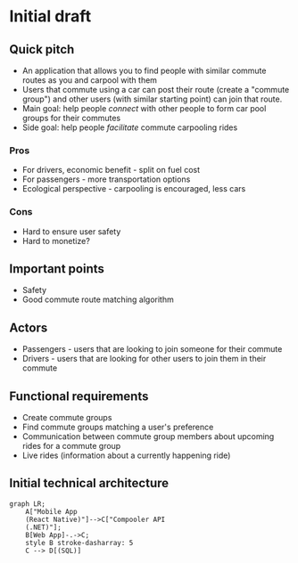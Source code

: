 # Initial draft

## Quick pitch

- An application that allows you to find people with similar commute routes as you
  and carpool with them
- Users that commute using a car can post their route (create a "commute group")
  and other users (with similar starting point) can join that route.
- Main goal: help people _connect_ with other people to form car pool groups for their
  commutes
- Side goal: help people _facilitate_ commute carpooling rides

### Pros

- For drivers, economic benefit - split on fuel cost
- For passengers - more transportation options
- Ecological perspective - carpooling is encouraged, less cars

### Cons

- Hard to ensure user safety
- Hard to monetize?

## Important points

- Safety
- Good commute route matching algorithm

## Actors

- Passengers - users that are looking to join someone for their commute
- Drivers - users that are looking for other users to join them in their commute

## Functional requirements

- Create commute groups
- Find commute groups matching a user's preference
- Communication between commute group members about upcoming rides for a commute group
- Live rides (information about a currently happening ride)

## Initial technical architecture

```mermaid
graph LR;
    A["Mobile App
    (React Native)"]-->C["Compooler API
    (.NET)"];
    B[Web App]-.->C;
    style B stroke-dasharray: 5
    C --> D[(SQL)]
```
